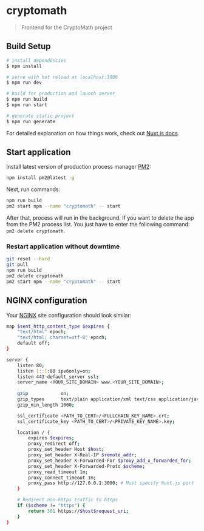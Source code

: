 # cryptomath

> Frontend for the CryptoMath project

## Build Setup

```bash
# install dependencies
$ npm install

# serve with hot reload at localhost:3000
$ npm run dev

# build for production and launch server
$ npm run build
$ npm run start

# generate static project
$ npm run generate
```

For detailed explanation on how things work, check out [Nuxt.js docs](https://nuxtjs.org).

## Start application
Install latest version of production process manager [PM2](http://pm2.keymetrics.io/):
``` bash
npm install pm2@latest -g
```
Next, run commands:
```bash
npm run build
pm2 start npm --name "cryptomath" -- start
```
After that, process will run in the background. If you want to delete the app from the PM2 process list. You just have to enter the following command: `pm2 delete cryptomath`.

### Restart application without downtime
```bash
git reset --hard
git pull
npm run build
pm2 delete cryptomath
pm2 start npm --name "cryptomath" -- start
```

## NGINX configuration
Your [NGINX](https://www.nginx.com/) site configuration should look similar:
```bash
map $sent_http_content_type $expires {
    "text/html" epoch;
    "text/html; charset=utf-8" epoch;
    default off;
}

server {
    listen 80;
    listen [::]:80 ipv6only=on;
    listen 443 default_server ssl;
    server_name <YOUR_SITE_DOMAIN> www.<YOUR_SITE_DOMAIN>;
    
    gzip            on;
    gzip_types      text/plain application/xml text/css application/javascript;
    gzip_min_length 1000;

    ssl_certificate <PATH_TO_CERT>/<FULLCHAIN_KEY_NAME>.crt;
    ssl_certificate_key <PATH_TO_CERT>/<PRIVATE_KEY_NAME>.key;

    location / {
        expires $expires;
        proxy_redirect off;
        proxy_set_header Host $host;
        proxy_set_header X-Real-IP $remote_addr;
        proxy_set_header X-Forwarded-For $proxy_add_x_forwarded_for;
        proxy_set_header X-Forwarded-Proto $scheme;
        proxy_read_timeout 1m;
        proxy_connect_timeout 1m;
        proxy_pass http://127.0.0.1:3000; # Must specify Nuxt.js port
    }

    # Redirect non-https traffic to https
    if ($scheme != "https") {
        return 301 https://$host$request_uri;
    }
}
```
